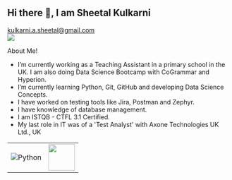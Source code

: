 ## Hi there 👋, I am Sheetal Kulkarni 
kulkarni.a.sheetal@gmail.com  
[<img src="https://img.shields.io/badge/linkedin-%230077B5.svg?&style=for-the-badge&logo=linkedin&logoColor=white" />](https://www.linkedin.com/in/sheetal-kulkarni-a5a275276/) 



About Me!
- I’m currently working as a Teaching Assistant in a primary school in the UK. I am also doing Data Science Bootcamp with CoGrammar and Hyperion.
- I’m currently learning Python, Git, GitHub and developing Data Science Concepts. 
- I have worked on testing tools like Jira, Postman and Zephyr.
- I have knowledge of database management.
- I am ISTQB - CTFL 3.1 Certified.
- My last role in IT was of a 'Test Analyst' with Axone Technologies UK Ltd., UK


<table>
  <tr>
    <td><img alt="Python" src="https://img.shields.io/badge/Python%20-%2314354C.svg?logo=python&logoColor=white"></th>
    <td><img src="https://encrypted-tbn0.gstatic.com/images?q=tbn:ANd9GcQLM-fcdhNPwzfUr-q-bPMvj93ol4Ff9ycQSw&s" height=60 width=60></th>
  </tr>
</table>

